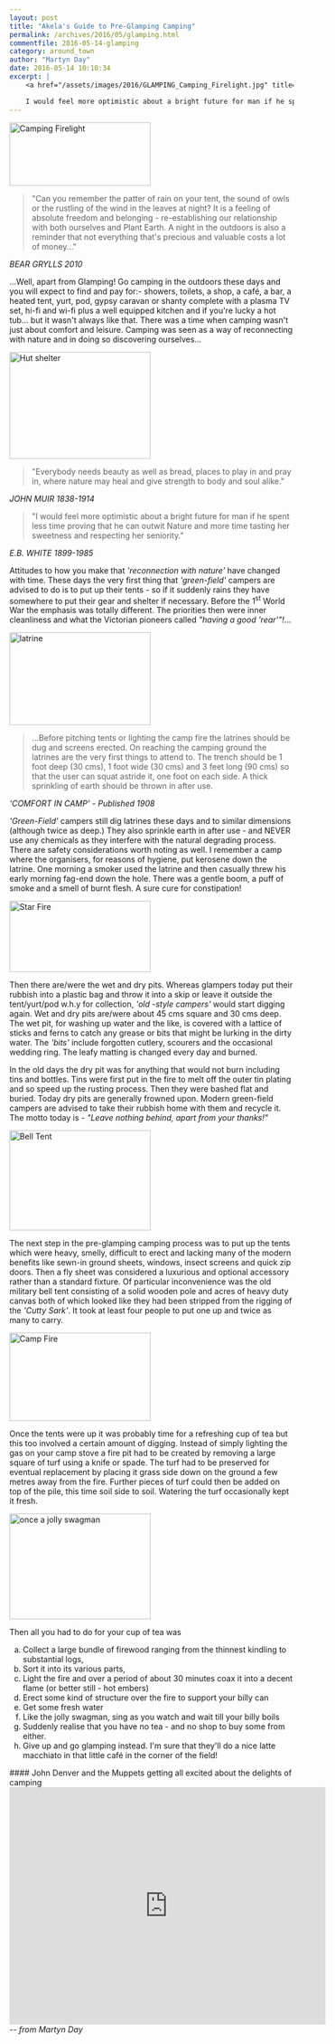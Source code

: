 ```yaml
---
layout: post
title: "Akela's Guide to Pre-Glamping Camping"
permalink: /archives/2016/05/glamping.html
commentfile: 2016-05-14-glamping
category: around_town
author: "Martyn Day"
date: 2016-05-14 10:10:34
excerpt: |
    <a href="/assets/images/2016/GLAMPING_Camping_Firelight.jpg" title="See larger version of - Camping Firelight"><img src="/assets/images/2016/GLAMPING_Camping_Firelight_thumb.jpg" width="150" height="67" alt="Camping Firelight" class="photo right" /></a>

    I would feel more optimistic about a bright future for man if he spent less time proving that he can outwit Nature and more time tasting her sweetness and respecting her seniority.
---
```


<a href="/assets/images/2016/GLAMPING_Camping_Firelight.jpg" title="See larger version of - Camping Firelight"><img src="/assets/images/2016/GLAMPING_Camping_Firelight_thumb.jpg" width="250" height="112" alt="Camping Firelight" class="photo right" /></a>

> "Can you remember the patter of rain on your tent, the sound of owls or the rustling of the wind in the leaves at night? It is a feeling of absolute freedom and belonging - re-establishing our relationship with both ourselves and Plant Earth. A night in the outdoors is also a reminder that not everything that's precious and valuable costs a lot of money..."

<cite>BEAR GRYLLS 2010</cite>

...Well, apart from Glamping! Go camping in the outdoors these days and you will expect to find and pay for:- showers, toilets, a shop, a café, a bar, a heated tent, yurt, pod, gypsy caravan or shanty complete with a plasma TV set, hi-fi and wi-fi plus a well equipped kitchen and if you're lucky a hot tub... but it wasn't always like that. There was a time when camping wasn't just about comfort and leisure. Camping was seen as a way of reconnecting with nature and in doing so discovering ourselves...

<a href="/assets/images/2016/GLAMPING_Hut_shelter.JPG" title="See larger version of - Hut shelter"><img src="/assets/images/2016/GLAMPING_Hut_shelter_thumb.JPG" width="250" height="189" alt="Hut shelter" class="photo right" /></a>

> "Everybody needs beauty as well as bread, places to play in and pray in, where nature may heal and give strength to body and soul alike."

<cite>JOHN MUIR 1838-1914</cite>

> "I would feel more optimistic about a bright future for man if he spent less time proving that he can outwit Nature and more time tasting her sweetness and respecting her seniority."

<cite>E.B. WHITE 1899-1985</cite>

Attitudes to how you make that <em>'reconnection with nature'</em> have changed with time. These days the very first thing that <em>'green-field'</em> campers are advised to do is to put up their tents - so if it suddenly rains they have somewhere to put their gear and shelter if necessary. Before the 1<sup>st</sup> World War the emphasis was totally different. The priorities then were inner cleanliness and what the Victorian pioneers called <em>"having a good 'rear'"!</em>...

<a href="/assets/images/2016/GLAMPING_latrine.JPG" title="See larger version of - latrine"><img src="/assets/images/2016/GLAMPING_latrine_thumb.JPG" width="250" height="164" alt="latrine" class="photo right" /></a>

> ...Before pitching tents or lighting the camp fire the latrines should be dug and screens erected. On reaching the camping ground the latrines are the very first things to attend to. The trench should be 1 foot deep (30 cms), 1 foot wide (30 cms) and 3 feet long (90 cms) so that the user can squat astride it, one foot on each side. A thick sprinkling of earth should be thrown in after use.

<cite><em>'COMFORT IN CAMP'</em> - Published 1908</cite>

<em>'Green-Field'</em> campers still dig latrines these days and to similar dimensions (although twice as deep.) They also sprinkle earth in after use - and NEVER use any chemicals as they interfere with the natural degrading process. There are safety considerations worth noting as well. I remember a camp where the organisers, for reasons of hygiene, put kerosene down the latrine. One morning a smoker used the latrine and then casually threw his early morning fag-end down the hole. There was a gentle boom, a puff of smoke and a smell of burnt flesh. A sure cure for constipation!

<a href="/assets/images/2016/GLAMPING_Star_Fire.JPG" title="See larger version of - Star Fire"><img src="/assets/images/2016/GLAMPING_Star_Fire_thumb.JPG" width="250" height="126" alt="Star Fire" class="photo right" /></a>

Then there are/were the wet and dry pits. Whereas glampers today put their rubbish into a plastic bag and throw it into a skip or leave it outside the tent/yurt/pod w.h.y for collection, <em>'old -style campers'</em> would start digging again. Wet and dry pits are/were about 45 cms square and 30 cms deep. The wet pit, for washing up water and the like, is covered with a lattice of sticks and ferns to catch any grease or bits that might be lurking in the dirty water. The <em>'bits'</em> include forgotten cutlery, scourers and the occasional wedding ring. The leafy matting is changed every day and burned.

In the old days the dry pit was for anything that would not burn including tins and bottles. Tins were first put in the fire to melt off the outer tin plating and so speed up the rusting process. Then they were bashed flat and buried. Today dry pits are generally frowned upon. Modern green-field campers are advised to take their rubbish home with them and recycle it. The motto today is - <em>"Leave nothing behind, apart from your thanks!"</em>

<a href="/assets/images/2016/GLAMPING_Bell_Tent.jpg" title="See larger version of - Bell Tent"><img src="/assets/images/2016/GLAMPING_Bell_Tent_thumb.jpg" width="250" height="177" alt="Bell Tent" class="photo right" /></a>

The next step in the pre-glamping camping process was to put up the tents which were heavy, smelly, difficult to erect and lacking many of the modern benefits like sewn-in ground sheets, windows, insect screens and quick zip doors. Then a fly sheet was considered a luxurious and optional accessory rather than a standard fixture. Of particular inconvenience was the old military bell tent consisting of a solid wooden pole and acres of heavy duty canvas both of which looked like they had been stripped from the rigging of the <em>'Cutty Sark'</em>. It took at least four people to put one up and twice as many to carry.

<a href="/assets/images/2016/GLAMPING_Camp_Fire.JPG" title="See larger version of - Camp Fire"><img src="/assets/images/2016/GLAMPING_Camp_Fire_thumb.JPG" width="250" height="156" alt="Camp Fire" class="photo right" /></a>

Once the tents were up it was probably time for a refreshing cup of tea but this too involved a certain amount of digging. Instead of simply lighting the gas on your camp stove a fire pit had to be created by removing a large square of turf using a knife or spade. The turf had to be preserved for eventual replacement by placing it grass side down on the ground a few metres away from the fire. Further pieces of turf could then be added on top of the pile, this time soil side to soil. Watering the turf occasionally kept it fresh.

<a href="/assets/images/2016/GLAMPING_once_a_jolly_swagman.png" title="See larger version of - once a jolly swagman"><img src="/assets/images/2016/GLAMPING_once_a_jolly_swagman_thumb.png" width="250" height="187" alt="once a jolly swagman" class="photo right" /></a>

Then all you had to do for your cup of tea was

<ol type="a">
<li>
Collect a large bundle of firewood ranging from the thinnest kindling to substantial logs,

</li>
<li>
Sort it into its various parts,

</li>
<li>
Light the fire and over a period of about 30 minutes coax it into a decent flame (or better still - hot embers)

</li>
<li>
Erect some kind of structure over the fire to support your billy can

</li>
<li>
Get some fresh water

</li>
<li>
Like the jolly swagman, sing as you watch and wait till your billy boils

</li>
<li>
Suddenly realise that you have no tea - and no shop to buy some from either.

</li>
<li>
Give up and go glamping instead. I'm sure that they'll do a nice latte macchiato in that little café in the corner of the field!

</li>
</ol>
<div markdown="1" class="box">
#### John Denver and the Muppets getting all excited about the delights of camping

<iframe width="560" height="420" src="https://www.youtube-nocookie.com/embed/T7uC3NYUCH0?rel=0" frameborder="0" allowfullscreen>
</iframe>
</div>
<cite>-- from Martyn Day</cite>
